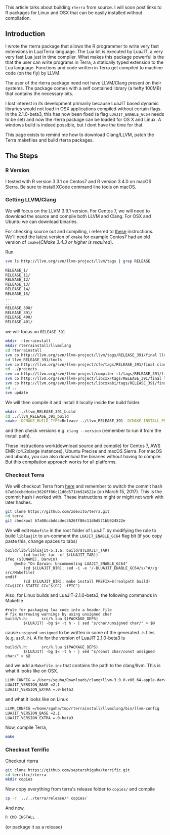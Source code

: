 This article talks about building `rterra` from source. I will soon
post links to R packages for Linux and OSX that can be easily
installed without compilation.

## Introduction

I wrote the rterra package that allows the R programmer to write very fast
extensions in Lua/Terra language. The Lua bit is executed by LuaJIT, a very very
fast Lua just in time compiler. What makes this package powerful is the that the
user can write programs in Terra, a statically typed extension to the Lua
language. Functions and code written in Terra get compiled to machine code (on
the fly) by LLVM.

The user of the rterra package need not have LLVM/Clang present on their
systems. The package comes with a self contained library (a hefty 100MB) that
contains the necessary bits. 

I lost interest in its development primarily because LuaJIT based dynamic
libraries would not load in OSX applications compiled without certain flags. In
the 2.1.0-beta3, this has now been fixed (a flag `LUAJIT_ENABLE_GC64` needs to
be set) and now the rterra package can be loaded for OS X and Linux. A windows
build is indeed possible, but I dont have the time for that.

This page exists to remind me how to download Clang/LLVM, patch the Terra
makefiles and build rterra packages.

## The Steps

### R Version

I tested with R version 3.3.1 on Centos7 and R version 3.4.0  on macOS Sierra.
Be sure to install XCode command line tools on macOS.


### Getting LLVM/Clang

We will focus on the LLVM 3.9.1 version. For Centos 7, we will need to download the
source and compile both LLVM and Clang. For OSX and Ubuntu we can download binaries.

For checking source out and compiling, i referred
to [these](https://www.vultr.com/docs/how-to-install-llvm-and-clang-on-centos-6)
instructions. We'll need the latest version of `cmake` for example Centos7 had
an old version of `cmake`(*CMake 3.4.3 or higher is required*).

Run

```bash
svn ls http://llvm.org/svn/llvm-project/llvm/tags | grep RELEASE

RELEASE_1/
RELEASE_11/
RELEASE_12/
RELEASE_13/
RELEASE_14/
RELEASE_15/
...
...
RELEASE_390/
RELEASE_391/
RELEASE_400/
RELEASE_401/

```

we will focus on `RELEASE_391`

```bash
mkdir  rterrainstall
mkdir rterrainstall/llvmclang
cd rterrainstall
svn co http://llvm.org/svn/llvm-project/llvm/tags/RELEASE_391/final llvm_RELEASE_391
cd llvm_RELEASE_391/tools
svn co http://llvm.org/svn/llvm-project/cfe/tags/RELEASE_391/final clang
cd ../projects
svn co http://llvm.org/svn/llvm-project/compiler-rt/tags/RELEASE_391/final compiler-rt
svn co http://llvm.org/svn/llvm-project/libcxx/tags/RELEASE_391/final libcxx
svn co http://llvm.org/svn/llvm-project/libcxxabi/tags/RELEASE_391/final libcxxabi
cd ..
svn update
```

We will then compile it and install it locally inside the build folder.

```bash
mkdir ../llvm_RELEASE_391_build
cd ../llvm_RELEASE_391_build
cmake -DCMAKE_BUILD_TYPE=Release ../llvm_RELEASE_391 -DCMAKE_INSTALL_PREFIX=../llvmclang/ && make -j5
```

and then check versions e.g. `clang --version` (remember to run it from the
install path). 

These instructions work(download source and compile) for Centos 7, AWS EMR
(c4.2xlarge instances), Ubuntu Precise and macOS Sierra. For macOS and ubuntu,
you can also download the binaries without having to compile. But this
compilation approach works for all platforms.


### Checkout Terra

We will checkout Terra from [here](https://github.com/zdevito/terra) and
remember to switch the commit hash `67a08ccbddcdec3626ff86c11d6d571bb924522e`
(on March 15, 2017). This is the commit hash i worked with. These instructions
might or might not work with later hashes.

```bash
git clone https://github.com/zdevito/terra.git
cd terra
git checkout 67a08ccbddcdec3626ff86c11d6d571bb924522e
```

We will edit `Makefile` in the root folder of LuaJIT by modifying the rule to
build `libluajit` to un-comment the `LUAJIT_ENABLE_GC64` flag bit
(if you copy paste this, change spaces to tabs)

```make
build/lib/libluajit-5.1.a: build/$(LUAJIT_TAR)
        (cd build; tar -xf $(LUAJIT_TAR))
ifeq ($(UNAME), Darwin)
	@echo "On Darwin: Uncommenting LUAJIT_ENABLE_GC64"
        (cd $(LUAJIT_DIR); sed -i -e '/-DLUAJIT_ENABLE_GC64/s/^#//g' src/Makefile)
endif
     	(cd $(LUAJIT_DIR); make install PREFIX=$(realpath build) CC=$(CC) STATIC_CC="$(CC) -fPIC")

```
Also, for Linux builds and LuaJIT-2.1.0-beta3, the following commands in Makefile

```make
#rule for packaging lua code into a header file
# fix narrowing warnings by using unsigned char
build/%.h:      src/%.lua $(PACKAGE_DEPS)
        $(LUAJIT) -bg $< -t h - | sed "s/char/unsigned char/" > $@
```

cause `unsigned unsigned` to be written in some of the generated `.h` files
(e.g. `asdl.h`). A fix for the version of LuaJIT 2.1.0-beta3 is

```make
build/%.h:      src/%.lua $(PACKAGE_DEPS)
        $(LUAJIT) -bg $< -t h - | sed "s/const char/const unsigned char/" > $@

```
and we add a `Makefile.inc` that contains the path to the clang/llvm. This is
what it looks like on OSX. 

```bash
LLVM_CONFIG = /Users/sguha/Downloads/clang+llvm-3.9.0-x86_64-apple-darwin/bin/llvm-config
LUAJIT_VERSION_BASE =2.1
LUAJIT_VERSION_EXTRA =.0-beta3
```


and what it looks like on Linux

```bash
LLVM_CONFIG =/home/sguha/tmp/rterrainstall/llvmclang/bin/llvm-config
LUAJIT_VERSION_BASE =2.1
LUAJIT_VERSION_EXTRA =.0-beta3
```

Now, compile Terra,

```bash
make
```

### Checkout Terrific

Checkout rterra 

```bash
git clone https://github.com/saptarshiguha/terrific.git
cd terrific/rterra
mkdir copies

```

Now copy everything from terra's release folder to `copies/`
and compile

```bash
cp -r  ../../terra/release/* copies/
```

And now, 

```bash
R CMD INSTALL .
```
(or package it as a release)


